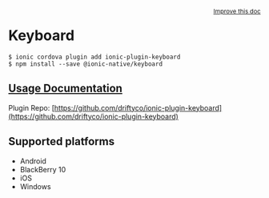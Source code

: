 <a style="float:right;font-size:12px;" href="http://github.com/driftyco/ionic-native/edit/master/src/@ionic-native/plugins/keyboard/index.ts#L2">
  Improve this doc
</a>

# Keyboard

```
$ ionic cordova plugin add ionic-plugin-keyboard
$ npm install --save @ionic-native/keyboard
```

## [Usage Documentation](https://ionicframework.com/docs/native/keyboard/)

Plugin Repo: [https://github.com/driftyco/ionic-plugin-keyboard](https://github.com/driftyco/ionic-plugin-keyboard)



## Supported platforms
- Android
- BlackBerry 10
- iOS
- Windows



